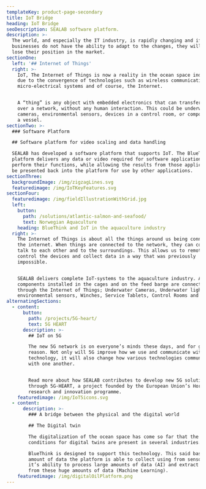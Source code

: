 ```yaml
---
templateKey: product-page-secondary
title: IoT Bridge
heading: IoT Bridge
seoDescription: SEALAB software platform.
description: >-
  The world, and especially the IT industry, is rapidly changing and if
  businesses do not have the ability to adapt to the changes, they will easily
  lose their position in the market.
sectionOne:
  left: '## Internet of Things'
  right: >-
    IoT, The Internet of Things is now a reality in the ocean space industries
    due to the convergence of technologies such as wireless communications,
    micro-electrical systems and of course, the Internet.


    A “thing” is any object with embedded electronics that can transfer data
    over a network, without any human interaction. This could be underwater
    cameras, environmental sensors, devices in a control room, or components in
    a vessel.
sectionTwo: >-
  ### Software Platform

  ## Software platform for video scaling and data handling

  SEALAB has developed a software platform that supports IoT. The BlueThink™
  platform delivers any data or video required for software applications to
  perform their functions, while allowing the results from those applications to
  be presented back into the platform for use by other applications.
sectionThree:
  backgroundImage: /img/zigzagLines.svg
  featuredimage: /img/IoTKeyFeatures.svg
sectionFour:
  featuredimage: /img/fieldIllustrationWithGrid.jpg
  left:
    button:
      path: /solutions/atlantic-salmon-and-seafood/
      text: Norwegian Aquaculture
    heading: BlueThink and IoT in the aquaculture industry
  right: >-
    The Internet of Things is about all the things around us being connected to
    the internet. When things are connected to the network, they can connect,
    talk to each other and to the surroundings. This allows us to remotely
    control the devices and collect data in a way that was previously
    impossible.


    SEALAB delivers complete IoT-systems to the aquaculture industry. All
    components installed in the cages and on the feed barge are connected
    through the Internet of Things; Underwater Cameras, Underwater lights,
    environmental sensors, Winches, Service Tablets, Control Rooms and more.
alternatingSections:
  - content:
      button:
        path: /projects/5G-heart/
        text: 5G HEART
      description: >-
        ## IoT on 5G

        The new 5G network is on everyone’s minds these days, and for good
        reason. Not only will 5G improve how we use and communicate with
        technology, it will also change how various technologies communicate
        with one another.


        Read more about how SEALAB contributes to develop new 5G solutions
        through 5G-HEART, a project founded by the European Union’s Horizon 2020
        research and innovation programme.
    featuredimage: /img/IoT5icons.svg
  - content:
      description: >-
        ### A bridge between the physical and the digital world

        ## The Digital twin

        The digitalization of the ocean space has come so far that the living
        conditions for digital twins are present in several industries.

        BlueThink is designed to support this technology. This said based on the
        amount of data the platform is able to collect using from sensors (IoT),
        it’s ability to process large amounts of data (AI) and extract lessons
        from these huge amounts of data (Machine Learning).
    featuredimage: /img/digitalOilPlatform.png
---
```


